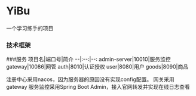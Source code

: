 # YiBu
一个学习练手的项目
### 技术框架

###服务
项目名|端口号|简介
--|:--:|--:
admin-server|10010|服务监控
gateway|10086|网管
auth|8010|认证授权
user|8080|用户
goods|8090|商品

注册中心采用nacos，因为服务器的原因没有实现config配置。
网关采用gateway
服务监控采用Spring Boot Admin，接入官网转发并实现在线日志查看
